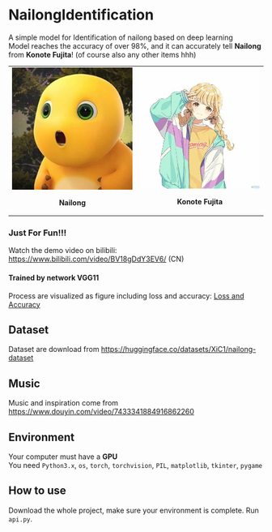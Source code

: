 # NailongIdentification
A simple model for Identification of nailong based on deep learning  
Model reaches the accuracy of over 98%, and it can accurately tell **Nailong** from **Konote Fujita**! (of course also any other items hhh)   
<table>
  <tr>
    <td align="center">
      <img src="pictures/1.jpg" alt="Nailong" width="300"><br>
      <p><b>Nailong</b></p>
    </td>
    <td align="center">
      <img src="pictures/2.jpg" alt="Konote Fujita" width="300"><br>
      <p><b>Konote Fujita</b></p>
    </td>
  </tr>
</table>

### Just For Fun!!!   
Watch the demo video on bilibili: https://www.bilibili.com/video/BV18gDdY3EV6/ (CN)
#### Trained by network VGG11   
Process are visualized as figure including loss and accuracy: [Loss and Accuracy](model/results/VGG11-Nailong_plot.png)    
## Dataset  
Dataset are download from https://huggingface.co/datasets/XiC1/nailong-dataset  
## Music  
Music and inspiration come from https://www.douyin.com/video/7433341884916862260
## Environment    
Your computer must have a **GPU**       
You need `Python3.x`, `os`, `torch`, `torchvision`, `PIL`, `matplotlib`, `tkinter`, `pygame`  
## How to use  
Download the whole project, make sure your environment is complete. Run `api.py`.  
